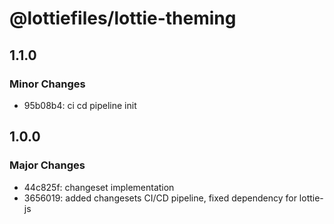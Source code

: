 # @lottiefiles/lottie-theming

## 1.1.0

### Minor Changes

- 95b08b4: ci cd pipeline init

## 1.0.0

### Major Changes

- 44c825f: changeset implementation
- 3656019: added changesets CI/CD pipeline, fixed dependency for lottie-js

